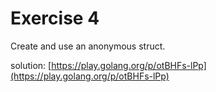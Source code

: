 # Exercise 4

Create and use an anonymous struct.

solution: [https://play.golang.org/p/otBHFs-lPp](https://play.golang.org/p/otBHFs-lPp)
